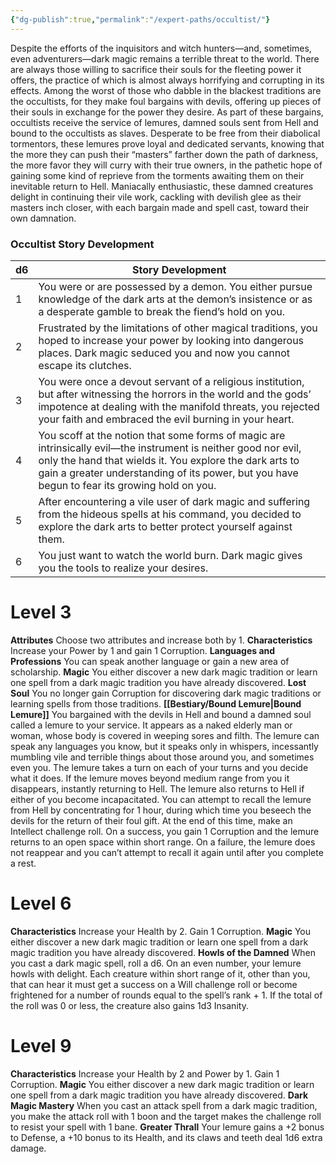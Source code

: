 ```yaml
---
{"dg-publish":true,"permalink":"/expert-paths/occultist/"}
---
```


Despite the efforts of the inquisitors and witch hunters—and, sometimes, even adventurers—dark magic remains a terrible threat to the world. There are always those willing to sacrifice their souls for the fleeting power it offers, the practice of which is almost always horrifying and corrupting in its effects. Among the worst of those who dabble in the blackest traditions are the occultists, for they make foul bargains with devils, offering up pieces of their souls in exchange for the power they desire.
As part of these bargains, occultists receive the service of lemures, damned souls sent from Hell and bound to the occultists as slaves. Desperate to be free from their diabolical tormentors, these lemures prove loyal and dedicated servants, knowing that the more they can push their “masters” farther down the path of darkness, the more favor they will curry with their true owners, in the pathetic hope of gaining some kind of reprieve from the torments awaiting them on their inevitable return to Hell.
Maniacally enthusiastic, these damned creatures delight in continuing their vile work, cackling with devilish glee as their masters inch closer, with each bargain made and spell cast, toward their own damnation.
### Occultist Story Development

| d6  | Story Development                                                                                                                                                                                                                                                          |
| --- | -------------------------------------------------------------------------------------------------------------------------------------------------------------------------------------------------------------------------------------------------------------------------- |
| 1   | You were or are possessed by a demon. You either pursue knowledge of the dark arts at the demon’s insistence or as a desperate gamble to break the fiend’s hold on you.                                                                                                    |
| 2   | Frustrated by the limitations of other magical traditions, you hoped to increase your power by looking into dangerous places. Dark magic seduced you and now you cannot escape its clutches.                                                                               |
| 3   | You were once a devout servant of a religious institution, but after witnessing the horrors in the world and the gods’ impotence at dealing with the manifold threats, you rejected your faith and embraced the evil burning in your heart.                                |
| 4   | You scoff at the notion that some forms of magic are intrinsically evil—the instrument is neither good nor evil, only the hand that wields it. You explore the dark arts to gain a greater understanding of its power, but you have begun to fear its growing hold on you. |
| 5   | After encountering a vile user of dark magic and suffering from the hideous spells at his command, you decided to explore the dark arts to better protect yourself against them.                                                                                           |
| 6   | You just want to watch the world burn. Dark magic gives you the tools to realize your desires.                                                                                                                                                                             |
# Level 3
**Attributes** Choose two attributes and increase both by 1.
**Characteristics** Increase your Power by 1 and gain 1 Corruption.
**Languages and Professions** You can speak another language or gain a new area of scholarship.
**Magic** You either discover a new dark magic tradition or learn one spell from a dark magic tradition you have already discovered.
**Lost Soul** You no longer gain Corruption for discovering dark magic traditions or learning spells from those traditions.
**[[Bestiary/Bound Lemure\|Bound Lemure]]** You bargained with the devils in Hell and bound a damned soul called a lemure to your service. It appears as a naked elderly man or woman, whose body is covered in weeping sores and filth.
The lemure can speak any languages you know, but it speaks only in whispers, incessantly mumbling vile and terrible things about those around you, and sometimes even you.
The lemure takes a turn on each of your turns and you decide what it does. If the lemure moves beyond medium range from you it disappears, instantly returning to Hell. The lemure also returns to Hell if either of you become incapacitated.
You can attempt to recall the lemure from Hell by concentrating for 1 hour, during which time you beseech the devils for the return of their foul gift. At the end of this time, make an Intellect challenge roll. On a success, you gain 1 Corruption and the lemure returns to an open space within short range. On a failure, the lemure does not reappear and you can’t attempt to recall it again until after you complete a rest.
# Level 6
**Characteristics** Increase your Health by 2. Gain 1 Corruption.
**Magic** You either discover a new dark magic tradition or learn one spell from a dark magic tradition you have already discovered.
**Howls of the Damned** When you cast a dark magic spell, roll a d6. On an even number, your lemure howls with delight. Each creature within short range of it, other than you, that can hear it must get a success on a Will challenge roll or become frightened for a number of rounds equal to the spell’s rank + 1. If the total of the roll was 0 or less, the creature also gains 1d3 Insanity.
# Level 9
**Characteristics** Increase your Health by 2 and Power by 1.
Gain 1 Corruption.
**Magic** You either discover a new dark magic tradition or learn one spell from a dark magic tradition you have already discovered.
**Dark Magic Mastery** When you cast an attack spell from a dark magic tradition, you make the attack roll with 1 boon and the target makes the challenge roll to resist your spell with 1 bane.
**Greater Thrall** Your lemure gains a +2 bonus to Defense, a +10 bonus to its Health, and its claws and teeth deal 1d6 extra damage.